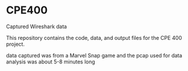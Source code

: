 # CPE400
Captured Wireshark data


This repository contains the code, data, and output files for the CPE 400 project.

data captured was from a Marvel Snap game and the pcap used for data analysis was about 5-8 minutes long
